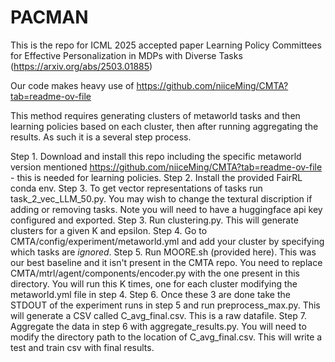 # PACMAN

This is the repo for ICML 2025 accepted paper Learning Policy Committees for Effective Personalization in MDPs with Diverse Tasks (https://arxiv.org/abs/2503.01885)

Our code makes heavy use of https://github.com/niiceMing/CMTA?tab=readme-ov-file 

This method requires generating clusters of metaworld tasks and then learning policies based on each cluster, then after running aggregating the results. As such it is a several step process.



Step 1. Download and install this repo including the specific metaworld version mentioned https://github.com/niiceMing/CMTA?tab=readme-ov-file - this is needed for learning policies.
Step 2. Install the provided FairRL conda env.
Step 3. To get vector representations of tasks run task_2_vec_LLM_50.py. You may wish to change the textural discription if adding or removing tasks. Note you will need to have a huggingface api key configured and exported.
Step 3. Run clustering.py. This will generate clusters for a given K and epsilon.
Step 4. Go to CMTA/config/experiment/metaworld.yml and add your cluster by specifying which tasks are *ignored*. 
Step 5. Run MOORE.sh (provided here). This was our best baseline and it isn't present in the CMTA repo. You need to replace CMTA/mtrl/agent/components/encoder.py with the one present in this directory. You will run this K times, one for each cluster modifying the metaworld.yml file in step 4.
Step 6. Once these 3 are done take the STDOUT of the experiment runs in step 5 and run preprocess_max.py. This will generate a CSV called C_avg_final.csv. This is a raw datafile.
Step 7. Aggregate the data in step 6 with aggregate_results.py. You will need to modify the directory path to the location of C_avg_final.csv. This will write a test and train csv with final results.
